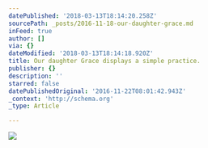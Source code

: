 ```yaml
---
datePublished: '2018-03-13T18:14:20.258Z'
sourcePath: _posts/2016-11-18-our-daughter-grace.md
inFeed: true
author: []
via: {}
dateModified: '2018-03-13T18:14:18.920Z'
title: Our daughter Grace displays a simple practice.
publisher: {}
description: ''
starred: false
datePublishedOriginal: '2016-11-22T08:01:42.943Z'
_context: 'http://schema.org'
_type: Article

---
```

![](https://the-grid-user-content.s3-us-west-2.amazonaws.com/0ddaea10-caab-41a1-b782-73d859c1349c.jpg)